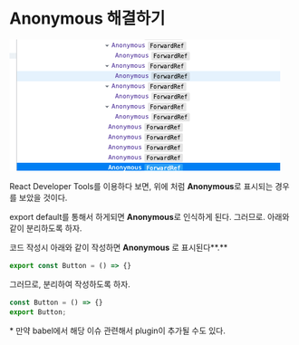 # Anonymous 해결하기

![Anonymous](../.gitbook/assets/2021-07-12-12.28.14.png)

React Developer Tools를 이용하다 보면, 위에 처럼 **Anonymous**로 표시되는 경우를 보았을 것이다.

export default를 통해서 하게되면 **Anonymous**로 인식하게 된다. 그러므로. 아래와 같이 분리하도록 하자.



코드 작성시 아래와 같이 작성하면 **Anonymous** 로 표시된다**.**

```javascript
export const Button = () => {}
```

그러므로, 분리하여 작성하도록 하자.

```javascript
const Button = () => {}
export Button;
```

\* 만약 babel에서 해당 이슈 관련해서 plugin이 추가될 수도 있다.

